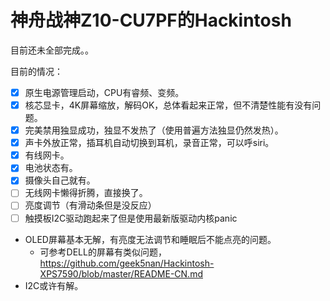 # 神舟战神Z10-CU7PF的Hackintosh
目前还未全部完成。。

目前的情况：
- [x] 原生电源管理启动，CPU有睿频、变频。
- [x] 核芯显卡，4K屏幕缩放，解码OK，总体看起来正常，但不清楚性能有没有问题。
- [x] 完美禁用独显成功，独显不发热了（使用普遍方法独显仍然发热）。
- [x] 声卡外放正常，插耳机自动切换到耳机，录音正常，可以呼siri。
- [x] 有线网卡。
- [x] 电池状态有。
- [x] 摄像头自己就有。
- [ ] 无线网卡懒得折腾，直接换了。
- [ ] 亮度调节（有滑动条但是没反应）
- [ ] 触摸板I2C驱动跑起来了但是使用最新版驱动内核panic

* OLED屏幕基本无解，有亮度无法调节和睡眠后不能点亮的问题。
    * 可参考DELL的屏幕有类似问题，https://github.com/geek5nan/Hackintosh-XPS7590/blob/master/README-CN.md
* I2C或许有解。
